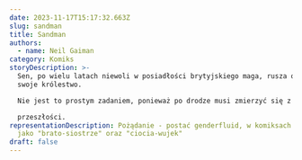 ```yaml
---
date: 2023-11-17T15:17:32.663Z
slug: sandman
title: Sandman
authors:
  - name: Neil Gaiman
category: Komiks
storyDescription: >-
  Sen, po wielu latach niewoli w posiadłości brytyjskiego maga, rusza odbudować
  swoje królestwo.

  Nie jest to prostym zadaniem, ponieważ po drodze musi zmierzyć się z wszystkimi błędami

  przeszłości.
representationDescription: Pożądanie - postać genderfluid, w komiksach określana
  jako "brato-siostrze" oraz "ciocia-wujek"
draft: false
---
```

